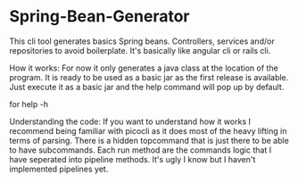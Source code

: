 # Spring-Bean-Generator
This cli tool generates basics Spring beans. Controllers, services and/or repositories to avoid boilerplate. It's basically like angular cli or rails cli.

How it works:
For now it only generates a java class at the location of the program. It is ready to be used as a basic jar as the first release is available. Just execute it as a basic jar and the help command will pop up by default.

for help -h

Understanding the code:
If you want to understand how it works I recommend being familiar with picocli as it does most of the heavy lifting in terms of parsing. There is a hidden topcommand that is just there to be able to have subcommands. Each run method are the commands logic that I have seperated into pipeline methods. It's ugly I know but I haven't implemented pipelines yet.
